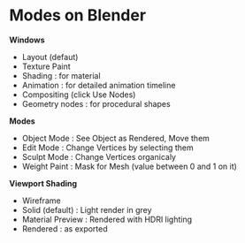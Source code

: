 # Modes on Blender

**Windows**

* Layout (defaut)
* Texture Paint
* Shading : for material
* Animation : for detailed animation timeline
* Compositing (click Use Nodes)
* Geometry nodes : for procedural shapes

**Modes**&#x20;

* Object Mode : See Object as Rendered, Move them
* Edit Mode : Change Vertices by selecting them
* Sculpt Mode : Change Vertices organicaly
* Weight Paint : Mask for Mesh (value between 0 and 1 on it)

**Viewport Shading**

* Wireframe
* Solid (default) : Light render in grey
* Material Preview : Rendered with HDRI lighting
* Rendered : as exported





